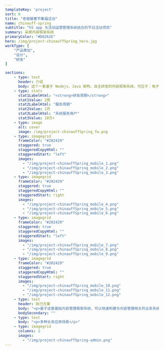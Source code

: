 ```yaml
---
templateKey: 'project'
sort: 6
title: "老娘舅春节集福活动"
name: chinauff-spring
subtitle: "h5 app 与活动运营管理系统结合的节日活动项目"
summary: 采撷内容框架系统
primaryColor: "#D8262E"
hero: /img/project-chinauffSpring_hero.jpg
workType: [
    "产品策划",
    "设计",
    "研发"
]

sections:
    - type: text
      header: 介绍
      body: 这个一套基于 Nodejs、Java 架构，自主研发的内容框架系统，可应于：电子商务平台、网络商城、资讯网站、图片站、下载站等一些基于内容管理的网络应用，全端支持 PC、手机端、微信公众平台、小程序，有完整的插件系统、API系统，模块化开发机制便于灵活扩展和二次开发
    - type: stats
      stat1LabelHtml: "<strong>研发周期</strong>"
      stat1Value: 2周
      stat2LabelHtml: "服务周期"
      stat2Value: 1月
      stat3LabelHtml: "系统服务用户"
      stat3Value: 10万+
    - type: image
      alt: cover
      image: /img/project-chinauffSpring_fw.png
    - type: imagegrid
      frameColor: "#202429"
      staggered: true
      staggeredCopyHtml: ""
      staggeredStart: "left"
      images:
        - "/img/project-chinauffSpring_mobile_1.png"
        - "/img/project-chinauffSpring_mobile_2.png"
        - "/img/project-chinauffSpring_mobile_3.png"      
    - type: imagegrid
      frameColor: "#202429"
      staggered: true
      staggeredCopyHtml: ""
      staggeredStart: right
      images:
        - "/img/project-chinauffSpring_mobile_4.png"
        - "/img/project-chinauffSpring_mobile_5.png"
        - "/img/project-chinauffSpring_mobile_6.png"
    - type: imagegrid
      frameColor: "#202429"
      staggered: true
      staggeredCopyHtml: ""
      staggeredStart: "left"
      images:
        - "/img/project-chinauffSpring_mobile_7.png"
        - "/img/project-chinauffSpring_mobile_8.png"
        - "/img/project-chinauffSpring_mobile_9.png"              
    - type: imagegrid
      frameColor: "#202429"
      staggered: true
      staggeredCopyHtml: ""
      staggeredStart: right
      images:
        - "/img/project-chinauffSpring_mobile_10.png"
        - "/img/project-chinauffSpring_mobile_11.png"
        - "/img/project-chinauffSpring_mobile_12.png"        
    - type: text
      header: 执行方案
      body: "<p>基于这套基础内容管理框架系统，可以快速构建与内容管理相关的业务系统，我们已用这套系统服务了众多客户和产出了多种类型的业务系统。</p>"
      bodySecondary: ""
    - type: text
      body: "<p>多种业务应用场景</p>"
    - type: imagegrid
      columns: 1
      images:
        - "/img/project-chinauffSpring-admin.png"
---
```


